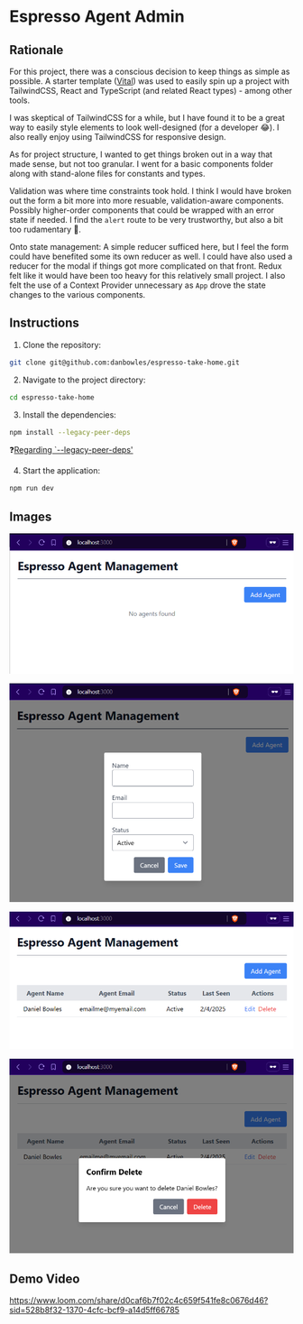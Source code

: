 # Espresso Agent Admin

## Rationale
For this project, there was a conscious decision to keep things as simple as possible.  A starter template ([Vital](https://vital.josepvidal.dev/)) was used to easily spin up a project with TailwindCSS, React and TypeScript (and related React types) - among other tools.

I was skeptical of TailwindCSS for a while, but I have found it to be a great way to easily style elements to look well-designed (for a developer 😂).  I also really enjoy using TailwindCSS for responsive design.

As for project structure, I wanted to get things broken out in a way that made sense, but not too granular.  I went for a basic components folder along with stand-alone files for constants and types.

Validation was where time constraints took hold.  I think I would have broken out the form a bit more into more resuable, validation-aware components.  Possibly higher-order components that could be wrapped with an error state if needed.  I find the `alert` route to be very trustworthy, but also a bit too rudamentary 🙂.

Onto state management:  A simple reducer sufficed here, but I feel the form could have benefited some its own reducer as well.  I could have also used a reducer for the modal if things got more complicated on that front.  Redux felt like it would have been too heavy for this relatively small project.  I also felt the use of a Context Provider unnecessary as `App` drove the state changes to the various components.

## Instructions

1. Clone the repository:
  ```bash
  git clone git@github.com:danbowles/espresso-take-home.git
  ```
2. Navigate to the project directory:
  ```bash
  cd espresso-take-home
  ```
3. Install the dependencies:
  ```bash
  npm install --legacy-peer-deps
  ```
❓[Regarding `--legacy-peer-deps'](https://stackoverflow.com/a/75178685)

4. Start the application:
  ```bash
  npm run dev
  ```
## Images

![Empty State](media/empty.png)

![Empty State](media/create.png)

![Empty State](media/list.png)

![Empty State](media/confirm.png)
<!-- ![Screenshot 2](path/to/screenshot2.png) -->

## Demo Video

https://www.loom.com/share/d0caf6b7f02c4c659f541fe8c0676d46?sid=528b8f32-1370-4cfc-bcf9-a14d5ff66785
